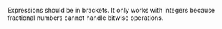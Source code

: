 Expressions should be in brackets.
It only works with integers because fractional numbers cannot handle bitwise operations.
